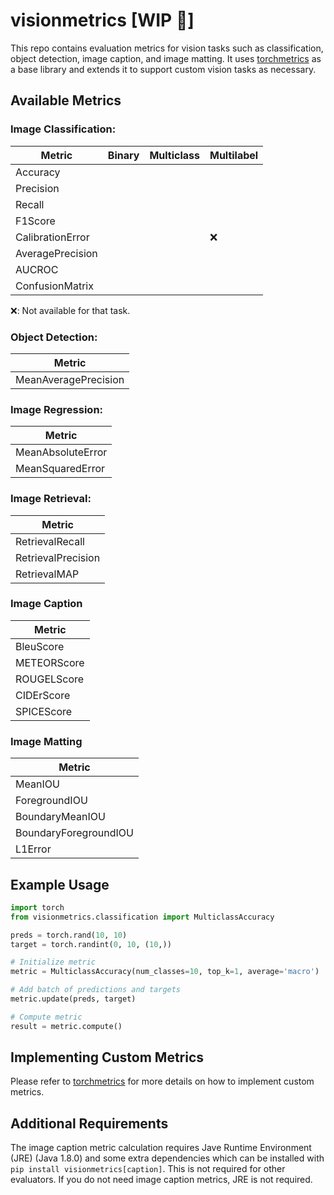 # visionmetrics [WIP :construction:]

This repo contains evaluation metrics for vision tasks such as classification, object detection, image caption, and image matting. It uses [torchmetrics](https://github.com/Lightning-AI/torchmetrics) as a base library and extends it to support custom vision tasks as necessary.

## Available Metrics

### Image Classification:


| Metric                         |  Binary | Multiclass |Multilabel |                                                           
| ------------------------------ | --------|------------|------------|
| Accuracy                       |         |             |           |     
| Precision                      |         |             |           |       
| Recall                         |         |             |           |                             
| F1Score                        |         |             |           |                             
| CalibrationError               |         |             |❌        |                                                               
| AveragePrecision               |         |             |           |                                                              
| AUCROC                         |         |             |           |                                                             
| ConfusionMatrix                |         |             |           |                                                            

❌: Not available for that task. 


### Object Detection:

| Metric                                   |                                                                
| ---------------------------------------- | 
| MeanAveragePrecision                     |          


### Image Regression:

| Metric                                   |                                                                
| ---------------------------------------- | 
| MeanAbsoluteError                        |     
| MeanSquaredError                         |


### Image Retrieval:

| Metric                                   |                                                                
| ---------------------------------------- | 
| RetrievalRecall                          |     
| RetrievalPrecision                       |
| RetrievalMAP                             |


### Image Caption
| Metric                                   |                                                       
| ---------------------------------------- | 
| BleuScore                                |     
| METEORScore                              |
| ROUGELScore                              |
| CIDErScore                               |
| SPICEScore                               |

### Image Matting
| Metric                                   |                                                                
| ---------------------------------------- | 
| MeanIOU                                  |     
| ForegroundIOU                            |
| BoundaryMeanIOU                          |
| BoundaryForegroundIOU                    |
| L1Error                                  |

## Example Usage

```python
import torch
from visionmetrics.classification import MulticlassAccuracy

preds = torch.rand(10, 10)
target = torch.randint(0, 10, (10,))

# Initialize metric
metric = MulticlassAccuracy(num_classes=10, top_k=1, average='macro')

# Add batch of predictions and targets
metric.update(preds, target)

# Compute metric
result = metric.compute()
```

## Implementing Custom Metrics
Please refer to [torchmetrics](https://github.com/Lightning-AI/torchmetrics#implementing-your-own-module-metric) for more details on how to implement custom metrics.



## Additional Requirements

The image caption metric calculation requires Jave Runtime Environment (JRE) (Java 1.8.0) and some extra dependencies which can be installed with `pip install visionmetrics[caption]`. This is not required for other evaluators. If you do not need image caption metrics, JRE is not required.